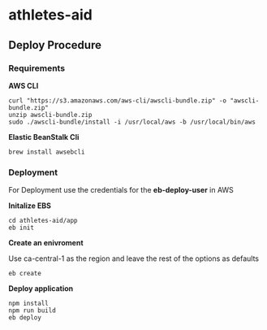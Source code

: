 # athletes-aid

## Deploy Procedure 

### Requirements 

**AWS CLI**
```
curl "https://s3.amazonaws.com/aws-cli/awscli-bundle.zip" -o "awscli-bundle.zip"
unzip awscli-bundle.zip
sudo ./awscli-bundle/install -i /usr/local/aws -b /usr/local/bin/aws
```

**Elastic BeanStalk Cli**
```
brew install awsebcli
```

### Deployment

For Deployment use the credentials for the **eb-deploy-user** in AWS

**Initalize EBS**
```
cd athletes-aid/app
eb init
```
**Create an enivroment**

Use ca-central-1 as the region and leave the rest of the options as defaults
```
eb create
```
**Deploy application**
```
npm install
npm run build
eb deploy
```

